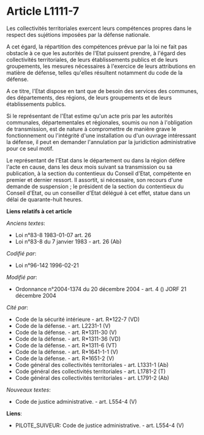 # Article L1111-7

Les collectivités territoriales exercent leurs compétences propres dans le respect des sujétions imposées par la défense
nationale.

A cet égard, la répartition des compétences prévue par la loi ne fait pas obstacle à ce que les autorités de l'Etat puissent
prendre, à l'égard des collectivités territoriales, de leurs établissements publics et de leurs groupements, les mesures
nécessaires à l'exercice de leurs attributions en matière de défense, telles qu'elles résultent notamment du code de la
défense.

A ce titre, l'Etat dispose en tant que de besoin des services des communes, des départements, des régions, de leurs
groupements et de leurs établissements publics.

Si le représentant de l'Etat estime qu'un acte pris par les autorités communales, départementales et régionales, soumis ou
non à l'obligation de transmission, est de nature à compromettre de manière grave le fonctionnement ou l'intégrité d'une
installation ou d'un ouvrage intéressant la défense, il peut en demander l'annulation par la juridiction administrative pour
ce seul motif.

Le représentant de l'Etat dans le département ou dans la région défère l'acte en cause, dans les deux mois suivant sa
transmission ou sa publication, à la section du contentieux du Conseil d'Etat, compétente en premier et dernier ressort. Il
assortit, si nécessaire, son recours d'une demande de suspension ; le président de la section du contentieux du Conseil
d'Etat, ou un conseiller d'Etat délégué à cet effet, statue dans un délai de quarante-huit heures.

**Liens relatifs à cet article**

_Anciens textes_:

  - Loi n°83-8 1983-01-07 art. 26
  - Loi n°83-8 du 7 janvier 1983 - art. 26 (Ab)

_Codifié par_:

  - Loi n°96-142 1996-02-21

_Modifié par_:

  - Ordonnance n°2004-1374 du 20 décembre 2004 - art. 4 () JORF 21 décembre 2004

_Cité par_:

  - Code de la sécurité intérieure - art. R*122-7 (VD)
  - Code de la défense. - art. L2231-1 (V)
  - Code de la défense. - art. R*1311-30 (V)
  - Code de la défense. - art. R*1311-36 (VD)
  - Code de la défense. - art. R*1311-6 (VT)
  - Code de la défense. - art. R*1641-1-1 (V)
  - Code de la défense. - art. R*1651-2 (V)
  - Code général des collectivités territoriales - art. L1331-1 (Ab)
  - Code général des collectivités territoriales - art. L1781-2 (T)
  - Code général des collectivités territoriales - art. L1791-2 (Ab)

_Nouveaux textes_:

  - Code de justice administrative. - art. L554-4 (V)

**Liens**:

  - PILOTE_SUIVEUR: Code de justice administrative. - art. L554-4 (V)
